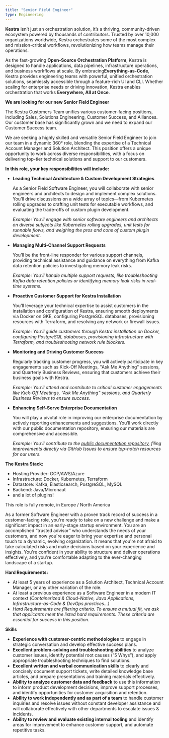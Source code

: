```yaml
---
title: "Senior Field Engineer"
type: Engineering
---
```


**Kestra** isn’t just an orchestration solution, it’s a thriving, community-driven ecosystem powered by thousands of contributors. Trusted by over 10,000 organizations worldwide, Kestra orchestrates some of the most complex and mission-critical workflows, revolutionizing how teams manage their operations.

As the fast-growing **Open-Source Orchestration Platform**, Kestra is designed to handle applications, data pipelines, infrastructure operations, and business workflows at scale. By embracing**Everything-as-Code**, Kestra provides engineering teams with powerful, unified orchestration solutions, seamlessly accessible through a feature-rich UI and CLI. Whether scaling for enterprise needs or driving innovation, Kestra enables orchestration that works **Everywhere, All at Once**.

**We are looking for our new Senior Field Engineer**

The Kestra Customers Team unifies various customer-facing positions, including Sales, Solutions Engineering, Customer Success, and Alliances. Our customer base has significantly grown and we need to expand our Customer Success team.

We are seeking a highly skilled and versatile Senior Field Engineer to join our team in a dynamic 360° role, blending the expertise of a Technical Account Manager and Solution Architect. This position offers a unique opportunity to work across diverse responsibilities, with a focus on delivering top-tier technical solutions and support to our customers.

**In this role, your key responsibilities will include:**

- **Leading Technical Architecture & Custom Development Strategies**
    
    As a Senior Field Software Engineer, you will collaborate with senior engineers and architects to design and implement complex solutions. You’ll drive discussions on a wide array of topics—from Kubernetes rolling upgrades to crafting unit tests for executable workflows, and evaluating the trade-offs of custom plugin development.
    
    *Example: You’ll engage with senior software engineers and architects on diverse subjects like Kubernetes rolling upgrades, unit tests for runnable flows, and weighing the pros and cons of custom plugin development.*
    
- **Managing Multi-Channel Support Requests**
    
    You’ll be the front-line responder for various support channels, providing technical assistance and guidance on everything from Kafka data retention policies to investigating memory leak risks.
    
    *Example: You’ll handle multiple support requests, like troubleshooting Kafka data retention policies or identifying memory leak risks in real-time systems.*
    
- **Proactive Customer Support for Kestra Installation**
    
    You’ll leverage your technical expertise to assist customers in the installation and configuration of Kestra, ensuring smooth deployments via Docker on GKE, configuring PostgreSQL databases, provisioning resources with Terraform, and resolving any network or firewall issues.
    
    *Example: You’ll guide customers through Kestra installation on Docker, configuring PostgreSQL databases, provisioning infrastructure with Terraform, and troubleshooting network rule blockers.*
    
- **Monitoring and Driving Customer Success**
    
    Regularly tracking customer progress, you will actively participate in key engagements such as Kick-Off Meetings, "Ask Me Anything" sessions, and Quarterly Business Reviews, ensuring that customers achieve their business goals with Kestra.
    
    *Example: You’ll attend and contribute to critical customer engagements like Kick-Off Meetings, “Ask Me Anything” sessions, and Quarterly Business Reviews to ensure success.*
    
- **Enhancing Self-Serve Enterprise Documentation**
    
    You will play a pivotal role in improving our enterprise documentation by actively reporting enhancements and suggestions. You’ll work directly with our public documentation repository, ensuring our materials are comprehensive and accessible.
    
    *Example: You’ll contribute to the [public documentation repository](https://github.com/kestra-io/docs/issues), filing improvements directly via GitHub Issues to ensure top-notch resources for our users.*
    

**The Kestra Stack:**

- Hosting Provider: GCP/AWS/Azure
- Infrastructure: Docker, Kubernetes, Terraform
- Datastore: Kafka, Elasticsearch, PostgreSQL, MySQL
- Backend: Java/Micronaut
- and a lot of plugins!

This role is fully remote, in Europe / North America

As a former Software Engineer with a proven track record of success in a customer-facing role, you're ready to take on a new challenge and make a significant impact in an early-stage startup environment. You are an accomplished “trusted advisor” who understands the needs of your customers, and now you're eager to bring your expertise and personal touch to a dynamic, evolving organization. It means that you're not afraid to take calculated risks and make decisions based on your experience and insights. You're confident in your ability to structure and deliver operations effectively, and you're comfortable adapting to the ever-changing landscape of a startup.

**Hard Requirements:**

- At least 5 years of experience as a Solution Architect, Technical Account Manager, or any other variation of the role.
- At least a previous experience as a Software Engineer in a modern IT context *(Containerized & Cloud-Native, Java Applications, Infrastructure-as-Code & DevOps practices…)*
- *Hard Requirements are filtering criteria. To ensure a mutual fit, we ask that applicants meet the listed hard requirements. These criteria are essential for success in this position.*

**Skills**

- **Experience with customer-centric methodologies** to engage in strategic conversation and develop effective success plans.
- **Excellent problem-solving and troubleshooting abilities** to analyze customer issues, identify potential root causes (”5 Whys”), and apply appropriate troubleshooting techniques to find solutions.
- **Excellent written and verbal communication skills** to clearly and concisely document support tickets, write detailed knowledge base articles, and prepare presentations and training materials effectively.
- **Ability to analyze customer data and feedback** to use this information to inform product development decisions, improve support processes, and identify opportunities for customer acquisition and retention.
- **Ability to work independently and as part of a team** to handle customer inquiries and resolve issues without constant developer assistance and will collaborate effectively with other departments to escalate issues & incidents.
- **Ability to review and evaluate existing internal tooling** and identify areas for improvement to enhance customer support, and automate repetitive tasks.